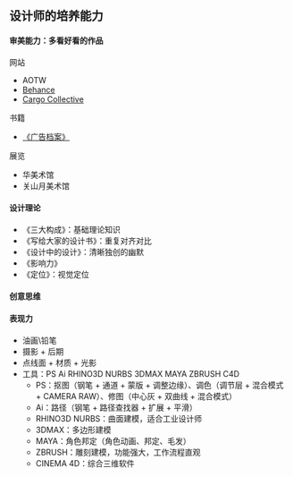 ## 设计师的培养能力

#### 审美能力：多看好看的作品

网站
* AOTW
* [Behance](https://www.behance.net/)
* [Cargo Collective](https://2.cargocollective.com/)

书籍
* [《广告档案》](https://book.douban.com/subject/1855347/)

展览
* 华美术馆
* 关山月美术馆

#### 设计理论
* 《三大构成》：基础理论知识
* 《写给大家的设计书》：重复对齐对比
* 《设计中的设计》：清晰独创的幽默
* 《影响力》
* 《定位》：视觉定位

#### 创意思维

#### 表现力

* 油画\铅笔
* 摄影 + 后期
* 点线面 + 材质 + 光影
* 工具：PS Ai RHINO3D NURBS 3DMAX MAYA ZBRUSH C4D
  * PS：抠图（钢笔 + 通道 + 蒙版 + 调整边缘）、调色（调节层 + 混合模式 + CAMERA RAW）、修图（中心灰 + 双曲线 + 混合模式）
  * Ai：路径（钢笔 + 路径查找器 + 扩展 + 平滑）
  * RHINO3D NURBS：曲面建模，适合工业设计师
  * 3DMAX：多边形建模
  * MAYA：角色邦定（角色动画、邦定、毛发）
  * ZBRUSH：雕刻建模，功能强大，工作流程直观
  * CINEMA 4D：综合三维软件
